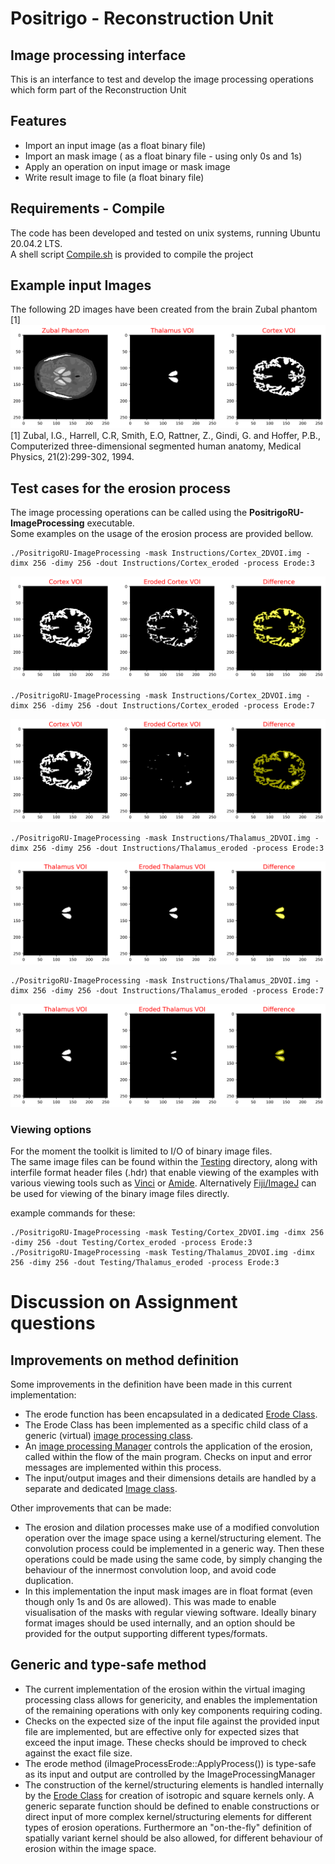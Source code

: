 # Positrigo - Reconstruction Unit
## Image processing interface

This is an interfance to test and develop the image processing operations which form part of the Reconstruction Unit

## Features
- Import an input image (as a float binary file)
- Import an mask image ( as a float binary file - using only 0s and 1s)
- Apply an operation on input image or mask image
- Write result image to file (a float binary file)

## Requirements - Compile
The code has been developed and tested on unix systems, running Ubuntu 20.04.2 LTS.\
A shell script [Compile.sh](Compile.sh) is provided to compile the project

## Example input Images
The following 2D images have been created from the brain Zubal phantom [1]
![Screenshot](Instructions/Input_Images.png)
[1] Zubal, I.G., Harrell, C.R, Smith, E.O, Rattner, Z., Gindi, G. and Hoffer, P.B., Computerized three-dimensional segmented human anatomy, Medical Physics, 21(2):299-302, 1994.

## Test cases for the erosion process
The image processing operations can be called using the **PositrigoRU-ImageProcessing** executable.\
Some examples on the usage of the erosion process are provided bellow.

```console
./PositrigoRU-ImageProcessing -mask Instructions/Cortex_2DVOI.img -dimx 256 -dimy 256 -dout Instructions/Cortex_eroded -process Erode:3
```
![Screenshot](Instructions/Cortex_example_k3.png)

```console
./PositrigoRU-ImageProcessing -mask Instructions/Cortex_2DVOI.img -dimx 256 -dimy 256 -dout Instructions/Cortex_eroded -process Erode:7
```
![Screenshot](Instructions/Cortex_example_k7.png)

```console
./PositrigoRU-ImageProcessing -mask Instructions/Thalamus_2DVOI.img -dimx 256 -dimy 256 -dout Instructions/Thalamus_eroded -process Erode:3
```
![Screenshot](Instructions/Thalamus_example_k3.png)

```console
./PositrigoRU-ImageProcessing -mask Instructions/Thalamus_2DVOI.img -dimx 256 -dimy 256 -dout Instructions/Thalamus_eroded -process Erode:7
```
![Screenshot](Instructions/Thalamus_example_k7.png)

### Viewing options
For the moment the toolkit is limited to I/O of binary image files.\
The same image files can be found within the [Testing](Testing) directory, along with interfile format header 
files (.hdr) that enable viewing of the examples with various viewing tools 
such as [Vinci](http://www.nf.mpg.de/vinci3/doc/vinci-about.html) or [Amide](http://amide.sourceforge.net).
Alternatively [Fiji/ImageJ](https://imagej.net/software/fiji) can be used for viewing of the binary image files directly.

example commands for these:
```console
./PositrigoRU-ImageProcessing -mask Testing/Cortex_2DVOI.img -dimx 256 -dimy 256 -dout Testing/Cortex_eroded -process Erode:3
./PositrigoRU-ImageProcessing -mask Testing/Thalamus_2DVOI.img -dimx 256 -dimy 256 -dout Testing/Thalamus_eroded -process Erode:3
```

# Discussion on Assignment questions
## Improvements on method definition
Some improvements in the definition have been made in this current implementation:
* The erode function has been encapsulated in a dedicated [Erode Class](./src/iImageProcessErode.cc).
* The Erode Class has been implemented as a specific child class of a generic (virtual) [image processing class](./src/vImageProcess.cc).
* An [image processing Manager](./src/ImageProcessingManager.cc) controls the application of the erosion, called within the flow of the main program. Checks on input and error messages are implemented within this process.
* The input/output images and their dimensions details are handled by a separate and dedicated [Image class](./src/ImageSpace.cc). 

Other improvements that can be made:
* The erosion and dilation processes make use of a modified convolution operation over the image space using a kernel/structuring element. The convolution process could be implemented in a generic way. Then these operations could be made using the same code, by simply changing the behaviour of the innermost convolution loop, and avoid code duplication.
* In this implementation the input mask images are in float format (even though only 1s and 0s are allowed). This was made to enable visualisation of the masks with regular viewing software. Ideally binary format images should be used internally, and an option should be provided for the output supporting different types/formats.
## Generic and type-safe method
* The current implementation of the erosion within the virtual imaging processing class allows for genericity, and enables the implementation of the remaining operations with only key components requiring coding. 
* Checks on the expected size of the input file against the provided input file are implemented, but are effective only for expected sizes that exceed the input image. These checks should be improved to check against the exact file size.
* The erode method (iImageProcessErode::ApplyProcess()) is type-safe as its input and output are controlled by the ImageProcessingManager
* The construction of the kernel/structuring elements is handled internally by the [Erode Class](./src/iImageProcessErode.cc) for creation of isotropic and square kernels only. A generic separate function should be defined to enable constructions or direct input of more complex kernel/structuring elements for different types of erosion operations. Furthermore an "on-the-fly" definition of spatially variant kernel should be also allowed, for different behaviour of erosion within the image space.




